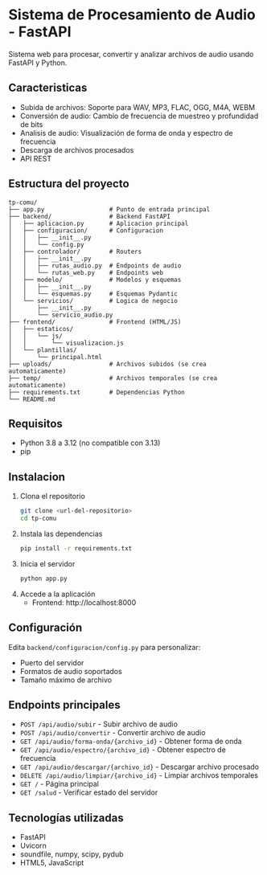# Sistema de Procesamiento de Audio - FastAPI

Sistema web para procesar, convertir y analizar archivos de audio usando FastAPI y Python.

## Caracteristicas

- Subida de archivos: Soporte para WAV, MP3, FLAC, OGG, M4A, WEBM
- Conversión de audio: Cambio de frecuencia de muestreo y profundidad de bits
- Analisis de audio: Visualización de forma de onda y espectro de frecuencia
- Descarga de archivos procesados
- API REST

## Estructura del proyecto

```
tp-comu/
├── app.py                  # Punto de entrada principal
├── backend/                # Backend FastAPI
│   ├── aplicacion.py       # Aplicacion principal
│   ├── configuracion/      # Configuracion
│   │   ├── __init__.py
│   │   └── config.py
│   ├── controlador/        # Routers
│   │   ├── __init__.py
│   │   ├── rutas_audio.py  # Endpoints de audio
│   │   └── rutas_web.py    # Endpoints web
│   ├── modelo/             # Modelos y esquemas
│   │   ├── __init__.py
│   │   └── esquemas.py     # Esquemas Pydantic
│   └── servicios/          # Logica de negocio
│       ├── __init__.py
│       └── servicio_audio.py
├── frontend/               # Frontend (HTML/JS)
│   ├── estaticos/
│   │   └── js/
│   │       └── visualizacion.js
│   └── plantillas/
│       └── principal.html
├── uploads/                # Archivos subidos (se crea automaticamente)
├── temp/                   # Archivos temporales (se crea automaticamente)
├── requirements.txt        # Dependencias Python
└── README.md
```

## Requisitos

- Python 3.8 a 3.12 (no compatible con 3.13)
- pip

## Instalacion

1. Clona el repositorio
   ```bash
   git clone <url-del-repositorio>
   cd tp-comu
   ```
2. Instala las dependencias
   ```bash
   pip install -r requirements.txt
   ```
3. Inicia el servidor
   ```bash
   python app.py
   ```
4. Accede a la aplicación
   - Frontend: http://localhost:8000

## Configuración

Edita `backend/configuracion/config.py` para personalizar:
- Puerto del servidor
- Formatos de audio soportados
- Tamaño máximo de archivo

## Endpoints principales

- `POST /api/audio/subir` - Subir archivo de audio
- `POST /api/audio/convertir` - Convertir archivo de audio
- `GET /api/audio/forma-onda/{archivo_id}` - Obtener forma de onda
- `GET /api/audio/espectro/{archivo_id}` - Obtener espectro de frecuencia
- `GET /api/audio/descargar/{archivo_id}` - Descargar archivo procesado
- `DELETE /api/audio/limpiar/{archivo_id}` - Limpiar archivos temporales
- `GET /` - Página principal
- `GET /salud` - Verificar estado del servidor

## Tecnologías utilizadas

- FastAPI
- Uvicorn
- soundfile, numpy, scipy, pydub
- HTML5, JavaScript